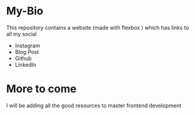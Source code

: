 # My-Bio
 This repository contains a website (made with flexbox ) which has links to all my social

 - Instagram
 - Blog Post
 - Github
 - LinkedIn

 # More to come
  I will be adding all the good resources to master frontend development
